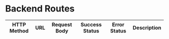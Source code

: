 # Backend Routes 
| HTTP Method | URL |Request Body | Success Status | Error Status | Description |
|-------------|-----|-------------|----------------|--------------|-------------|








